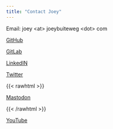 ```yaml
---
title: "Contact Joey"
---
```


Email: joey \<at\> joeybuiteweg \<dot\> com

[GitHub](https://github.com/joebb97)

[GitLab](https://gitlab.eecs.umich.edu/joebb)

[LinkedIN](https://www.linkedin.com/in/joebb/)

[Twitter](https://twitter.com/joeybuiteweg)

{{< rawhtml >}}<p> <a rel="me" href="https://fosstodon.org/@joebb">Mastodon</a></p> {{< /rawhtml >}}

[YouTube](https://www.youtube.com/channel/UCJElZ13kjyFJYqNM8kVP-jg)
